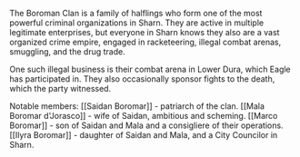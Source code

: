 The Boroman Clan is a family of halflings who form one of the most powerful criminal organizations in Sharn. They are active in multiple legitimate enterprises, but everyone in Sharn knows they also are a vast organized crime empire, engaged in racketeering, illegal combat arenas, smuggling, and the drug trade.

One such illegal business is their combat arena in Lower Dura, which Eagle has participated in. They also occasionally sponsor fights to the death, which the party witnessed.

Notable members:
[[Saidan Boromar]] - patriarch of the clan.
[[Mala Boromar d'Jorasco]] - wife of Saidan, ambitious and scheming.
[[Marco Boromar]] - son of Saidan and Mala and a consigliere of their operations.
[[Ilyra Boromar]] - daughter of Saidan and Mala, and a City Councilor in Sharn.